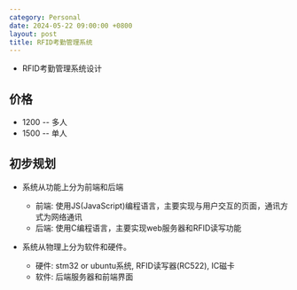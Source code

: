 ```yaml
---
category: Personal
date: 2024-05-22 09:00:00 +0800
layout: post
title: RFID考勤管理系统
---
```


+ RFID考勤管理系统设计

## 价格

+ 1200 -- 多人
+ 1500 -- 单人

## 初步规划

+ 系统从功能上分为前端和后端
  + 前端: 使用JS(JavaScript)编程语言，主要实现与用户交互的页面，通讯方式为网络通讯
  + 后端: 使用C编程语言，主要实现web服务器和RFID读写功能

+ 系统从物理上分为软件和硬件。
  + 硬件: stm32 or ubuntu系统, RFID读写器(RC522), IC磁卡
  + 软件: 后端服务器和前端界面